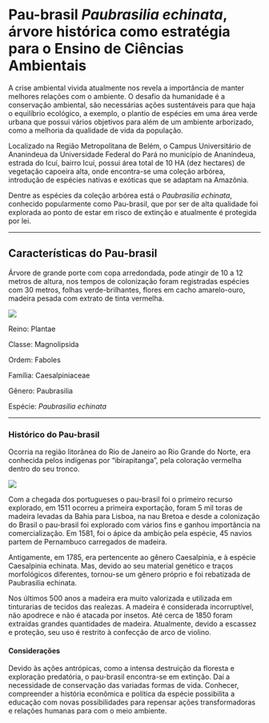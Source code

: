 # Pau-brasil *Paubrasilia echinata*, árvore histórica como estratégia para o Ensino de Ciências Ambientais

A crise ambiental vivida atualmente nos revela a importância de manter melhores relações com o ambiente. O desafio da humanidade é a conservação ambiental, são necessárias ações sustentáveis para que haja o equilíbrio ecológico, a exemplo, o plantio de espécies em uma área verde urbana que possui vários objetivos para além de um ambiente arborizado, como a melhoria da qualidade de vida da população.


Localizado na Região Metropolitana de Belém, o Campus Universitário de Ananindeua da Universidade Federal do Pará no município de Ananindeua, estrada do Icuí, bairro Icuí, possui área total de 10 HA (dez hectares) de vegetação capoeira alta, onde encontra-se uma coleção arbórea, introdução de espécies nativas e exóticas que se adaptam na Amazônia.


Dentre as espécies da coleção arbórea está o _Paubrasilia echinata_, conhecido popularmente como Pau-brasil, que por ser de alta qualidade foi explorada ao ponto de estar em risco de extinção e atualmente é protegida por lei.   


---


## Características do Pau-brasil 

Árvore de grande porte com copa arredondada, pode atingir de 10 a 12 metros de altura, nos tempos de colonização foram registradas espécies com 30 metros, folhas verde-brilhantes, flores em cacho amarelo-ouro, madeira pesada com extrato de tinta vermelha. 


<img src='img/PauBrasil.jpg' class='noresize'> 


Reino: Plantae

Classe: Magnolipsida

Ordem: Faboles

Família: Caesalpiniaceae

Gênero: Paubrasilia

Espécie: _Paubrasilia echinata_


---


### Histórico do Pau-brasil

Ocorria na região litorânea do Rio de Janeiro ao Rio Grande do Norte, era conhecida pelos indígenas por “ibirapitanga”, pela coloração vermelha dentro do seu tronco.


<img src='https://upload.wikimedia.org/wikipedia/commons/1/1a/Oraboutan_Thevet_1557_117r.png' class='noresize'>


Com a chegada dos portugueses o pau-brasil foi o primeiro recurso explorado, em 1511 ocorreu a primeira exportação, foram 5 mil toras de madeira levadas da Bahia para Lisboa, na nau Bretoa e desde a colonização do Brasil o pau-brasil foi explorado com vários fins e ganhou importância na comercialização. Em 1581, foi o ápice da ambição pela espécie, 45 navios partem de Pernambuco carregados de madeira.


Antigamente, em 1785, era pertencente ao gênero Caesalpinia, e à espécie Caesalpinia echinata. Mas, devido ao seu material genético e traços morfológicos diferentes, tornou-se um gênero próprio e foi rebatizada de Paubrasilia echinata.


Nos últimos 500 anos a madeira era muito valorizada e utilizada em tinturarias de tecidos das realezas. A madeira é considerada incorruptível, não apodrece e não é atacada por insetos. Até cerca de 1850 foram extraídas grandes quantidades de madeira. Atualmente, devido a escassez e proteção, seu uso é restrito à confecção de arco de violino.


#### Considerações

Devido às ações antrópicas, como a intensa destruição da floresta e exploração predatória, o pau-brasil encontra-se em extinção. Daí a necessidade de conservação das variadas formas de vida. Conhecer, compreender a história econômica e política da espécie possibilita a educação com novas possibilidades para repensar ações transformadoras e relações humanas para com o meio ambiente.


